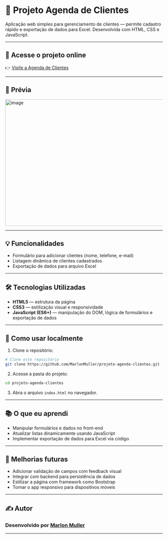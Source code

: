 # 📒 Projeto Agenda de Clientes

Aplicação web simples para gerenciamento de clientes — permite cadastro rápido e exportação de dados para Excel. Desenvolvida com HTML, CSS e JavaScript.

---

## 🔗 Acesse o projeto online

👉 [Visite a Agenda de Clientes](https://projeto-agenda-clientes-beryl.vercel.app/)

---

## 📸 Prévia

<img width="647" height="404" alt="image" src="https://github.com/user-attachments/assets/d76cdd9e-2e07-4314-9ce8-27609f79ef34" />

---

## 💡 Funcionalidades

- Formulário para adicionar clientes (nome, telefone, e-mail)  
- Listagem dinâmica de clientes cadastrados  
- Exportação de dados para arquivo Excel  

---

## 🛠️ Tecnologias Utilizadas

- **HTML5** — estrutura da página  
- **CSS3** — estilização visual e responsividade  
- **JavaScript (ES6+)** — manipulação do DOM, lógica de formulários e exportação de dados 

---

## 📂 Como usar localmente

1. Clone o repositório:
```bash
# Clone este repositório
git clone https://github.com/MarlonMuller/projeto-agenda-clientes.git
```

2. Acesse a pasta do projeto:
```bash
cd projeto-agenda-clientes
```
3. Abra o arquivo `index.html` no navegador.
---

## 📚 O que eu aprendi

- Manipular formulários e dados no front-end
- Atualizar listas dinamicamente usando JavaScript
- Implementar exportação de dados para Excel via código

---

## 📌 Melhorias futuras

- Adicionar validação de campos com feedback visual
- Integrar com backend para persistência de dados
- Estilizar a página com framework como Bootstrap
- Tornar o app responsivo para dispositivos móveis

---

## ✍️ Autor

### Desenvolvido por **[Marlon Muller](https://github.com/MarlonMuller)**  
---
